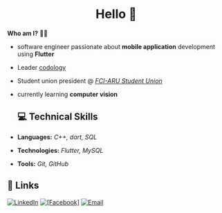 <h1 align="center">Hello 👋</h1>

**Who am I?** 👨‍💻
- software engineer passionate about **mobile application** development using **Flutter**
- Leader [codology](https://www.facebook.com/share/15YemKKTYc/)
- Student union president @ [*FCI-ARU Student Union*](https://www.facebook.com/FCIARU.SU)
- currently learning **computer vision**


  ## 💻 Technical Skills  
- **Languages:** *C++, dart, SQL*
- **Technologies:** *Flutter, MySQL*  
- **Tools:** *Git, GitHub* 

## 🔗 Links
[![LinkedIn](https://img.shields.io/badge/LinkedIn-%230077B5.svg?style=for-the-badge&logo=linkedin&logoColor=white)](https://www.linkedin.com/in/asmaa-elkashef-140913312) [![[Facebook]](https://img.shields.io/badge/Facebook-3D82ED?style=for-the-badge&logo=facebook&logoColor=white)](https://www.facebook.com/share/1AogCdooUP/) [![Email](https://img.shields.io/badge/Email-%23D14836.svg?style=for-the-badge&logo=gmail&logoColor=white)](mailto:asmaaelkashef9@gmail.com) 



<!-- <p align="center">
  <img src="https://streak-stats.demolab.com?user=Asmaaelkashef&theme=dark&mode=weekly&hide_current_streak=true" alt="Asmaaelkashef GitHub Streak"/>
</p>
<p align="center">
  <img src="https://github-readme-stats.vercel.app/api/top-langs/?username=Asmaaelkashef&layout=compact&theme=dark" alt="Top Languages"/>
</p> --!>





